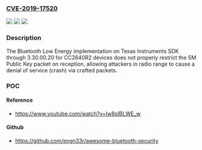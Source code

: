 ### [CVE-2019-17520](https://cve.mitre.org/cgi-bin/cvename.cgi?name=CVE-2019-17520)
![](https://img.shields.io/static/v1?label=Product&message=n%2Fa&color=blue)
![](https://img.shields.io/static/v1?label=Version&message=n%2Fa&color=blue)
![](https://img.shields.io/static/v1?label=Vulnerability&message=n%2Fa&color=brighgreen)

### Description

The Bluetooth Low Energy implementation on Texas Instruments SDK through 3.30.00.20 for CC2640R2 devices does not properly restrict the SM Public Key packet on reception, allowing attackers in radio range to cause a denial of service (crash) via crafted packets.

### POC

#### Reference
- https://www.youtube.com/watch?v=Iw8sIBLWE_w

#### Github
- https://github.com/engn33r/awesome-bluetooth-security

